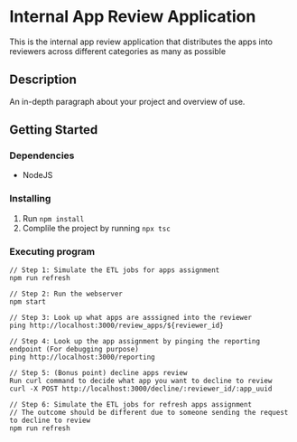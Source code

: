 # Internal App Review Application

This is the internal app review application that distributes the apps into reviewers across different categories as many as possible

## Description

An in-depth paragraph about your project and overview of use.

## Getting Started

### Dependencies

* NodeJS

### Installing

1. Run `npm install`
2. Complile the project by running `npx tsc`

### Executing program
```
// Step 1: Simulate the ETL jobs for apps assignment
npm run refresh

// Step 2: Run the webserver
npm start

// Step 3: Look up what apps are asssigned into the reviewer
ping http://localhost:3000/review_apps/${reviewer_id}

// Step 4: Look up the app assignment by pinging the reporting endpoint (For debugging purpose)
ping http://localhost:3000/reporting

// Step 5: (Bonus point) decline apps review
Run curl command to decide what app you want to decline to review
curl -X POST http://localhost:3000/decline/:reviewer_id/:app_uuid

// Step 6: Simulate the ETL jobs for refresh apps assignment
// The outcome should be different due to someone sending the request to decline to review
npm run refresh
```

